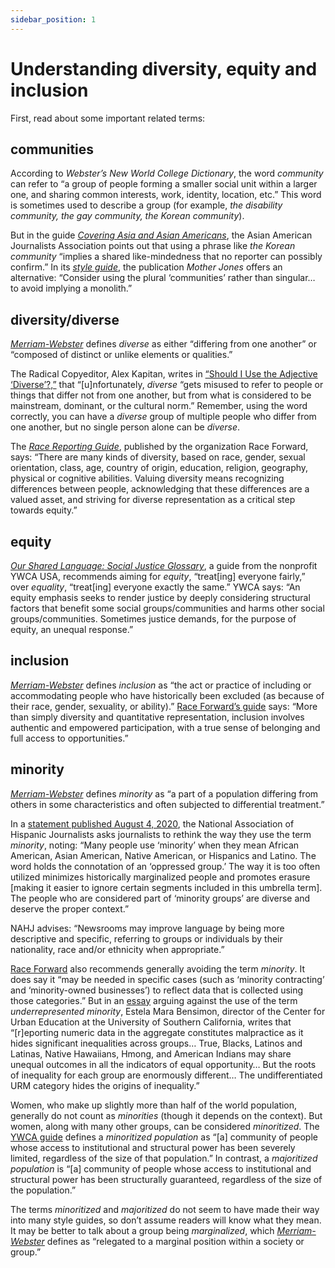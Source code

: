 ```yaml
---
sidebar_position: 1
---
```


# Understanding diversity, equity and inclusion



First, read about some important related terms:


## communities
According to *Webster’s New World College Dictionary*, the word *community* can refer to “a group of people forming a smaller social unit within a larger one, and sharing common interests, work, identity, location, etc.” This word is sometimes used to describe a group (for example, *the disability community, the gay community, the Korean community*).

But in the guide [*Covering Asia and Asian Americans*](https://www.aaja.org/2020/11/30/covering-asia-and-asian-americans/), the Asian American Journalists Association points out that using a phrase like *the Korean community* “implies a shared like-mindedness that no reporter can possibly confirm.” In its [*style guide*](https://www.motherjones.com/media/2020/02/mother-jones-style-guide/#race), the publication *Mother Jones* offers an alternative: “Consider using the plural ‘communities’ rather than singular… to avoid implying a monolith.”


## diversity/diverse
[*Merriam-Webster*](https://www.merriam-webster.com/dictionary/diverse) defines *diverse* as either “differing from one another” or “composed of distinct or unlike elements or qualities.”

The Radical Copyeditor, Alex Kapitan, writes in [“Should I Use the Adjective ‘Diverse’?,”](https://radicalcopyeditor.com/2017/10/02/should-i-use-the-adjective-diverse/) that “[u]nfortunately, *diverse* “gets misused to refer to people or things that differ not from one another, but from what is considered to be mainstream, dominant, or the cultural norm.” Remember, using the word correctly, you can have a *diverse* group of multiple people who differ from one another, but no single person alone can be *diverse*.

The [*Race Reporting Guide*](https://www.raceforward.org/sites/default/files/Race%20Reporting%20Guide%20by%20Race%20Forward_V1.1.pdf), published by the organization Race Forward, says: “There are many kinds of diversity, based on race, gender, sexual orientation, class, age, country of origin, education, religion, geography, physical or cognitive abilities. Valuing diversity means recognizing differences between people, acknowledging that these differences are a valued asset, and striving for diverse representation as a critical step towards equity.”


## equity
[*Our Shared Language: Social Justice Glossary*](https://www.ywboston.org/wp-content/uploads/2016/02/MISS_VIT_BLD-SUPP-FOR-MISS_TRN-AND-DEVEL_SJ-GLOSSARY_MARCH_2016.pdf), a guide from the nonprofit YWCA USA, recommends aiming for *equity*, “treat[ing] everyone fairly,” over *equality*, “treat[ing] everyone exactly the same.” YWCA says: “An equity emphasis seeks to render justice by deeply considering structural factors that benefit some social groups/communities and harms other social groups/communities. Sometimes justice demands, for the purpose of equity, an unequal response.”


## inclusion
[*Merriam-Webster*](https://www.merriam-webster.com/dictionary/inclusion) defines *inclusion* as “the act or practice of including or accommodating people who have historically been excluded (as because of their race, gender, sexuality, or ability).” [Race Forward’s guide](https://www.raceforward.org/sites/default/files/Race%20Reporting%20Guide%20by%20Race%20Forward_V1.1.pdf) says: “More than simply diversity and quantitative representation, inclusion involves authentic and empowered participation, with a true sense of belonging and full access to opportunities.”


## minority
[*Merriam-Webster*](https://www.merriam-webster.com/dictionary/minority) defines *minority* as “a part of a population differing from others in some characteristics and often subjected to differential treatment.”
 
In a [statement published August 4, 2020](https://nahj.org/2020/08/04/nahj-asks-newsrooms-to-drop-the-use-of-minority/), the National Association of Hispanic Journalists asks journalists to rethink the way they use the term *minority*, noting: “Many people use ‘minority’ when they mean African American, Asian American, Native American, or Hispanics and Latino. The word holds the connotation of an ‘oppressed group.’ The way it is too often utilized minimizes historically marginalized people and promotes erasure [making it easier to ignore certain segments included in this umbrella term]. The people who are considered part of ‘minority groups’ are diverse and deserve the proper context.”
 
NAHJ advises: “Newsrooms may improve language by being more descriptive and specific, referring to groups or individuals by their nationality, race and/or ethnicity when appropriate.”
 
[Race Forward](https://www.raceforward.org/sites/default/files/Race%20Reporting%20Guide%20by%20Race%20Forward_V1.1.pdf) also recommends generally avoiding the term *minority*. It does say it “may be needed in specific cases (such as ‘minority contracting’ and ‘minority-owned businesses’) to reflect data that is collected using those categories.” But in an [essay](https://cue.usc.edu/files/2016/01/Bensimon_The-Misbegotten-URM-as-a-Data-Point.pdf?fbclid=IwAR2Gotzzq5s7vJATWlYojsNagny8tTyAcVmz9HrOlux1wJSPCfVHcqwSvBo) arguing against the use of the term *underrepresented minority*, Estela Mara Bensimon, director of the Center for Urban Education at the University of Southern California, writes that “[r]eporting numeric data in the aggregate constitutes malpractice as it hides significant inequalities across groups… True, Blacks, Latinos and Latinas, Native Hawaiians, Hmong, and American Indians may share unequal outcomes in all the indicators of equal opportunity… But the roots of inequality for each group are enormously different… The undifferentiated URM category hides the origins of inequality.”
 
Women, who make up slightly more than half of the world population, generally do not count as *minorities* (though it depends on the context). But women, along with many other groups, can be considered *minoritized*. The [YWCA guide](https://www.ywboston.org/wp-content/uploads/2016/02/MISS_VIT_BLD-SUPP-FOR-MISS_TRN-AND-DEVEL_SJ-GLOSSARY_MARCH_2016.pdf) defines a *minoritized population* as “[a] community of people whose access to institutional and structural power has been severely limited, regardless of the size of that population.” In contrast, a *majoritized population* is “[a] community of people whose access to institutional and structural power has been structurally guaranteed, regardless of the size of the population.”
 
The terms *minoritized* and *majoritized* do not seem to have made their way into many style guides, so don’t assume readers will know what they mean. It may be better to talk about a group being *marginalized*, which [*Merriam-Webster*](https://www.merriam-webster.com/dictionary/marginalized) defines as “relegated to a marginal position within a society or group.”
